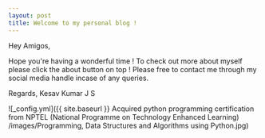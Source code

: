 ```yaml
---
layout: post
title: Welcome to my personal blog !
---
```


Hey Amigos,

Hope you're having a wonderful time ! To check out more about myself please click the about button on top ! 
Please free to contact me through my social media handle incase of any queries.

Regards,
Kesav Kumar J S



![_config.yml]({{ site.baseurl }} Acquired python programming certification from NPTEL (National Programme on Technology Enhanced Learning) 
/images/Programming, Data Structures and Algorithms using Python.jpg)

